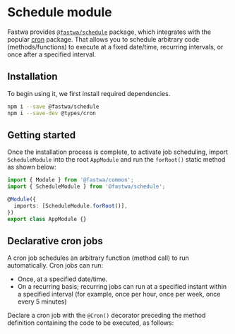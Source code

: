 # Schedule module
Fastwa provides [`@fastwa/schedule`](https://github.com/fastwa/fastwa/tree/main/packages/schedule) package, which integrates with the popular [cron](https://github.com/kelektiv/node-cron) package. That allows you to schedule arbitrary code (methods/functions) to execute at a fixed date/time, recurring intervals, or once after a specified interval.

## Installation
To begin using it, we first install required dependencies.

```bash
npm i --save @fastwa/schedule
npm i --save-dev @types/cron
```

## Getting started
Once the installation process is complete, to activate job scheduling, import `ScheduleModule` into the root `AppModule` and run the `forRoot()` static method as shown below:

```ts {2,5}
import { Module } from '@fastwa/common';
import { ScheduleModule } from '@fastwa/schedule';

@Module({
  imports: [ScheduleModule.forRoot()],
})
export class AppModule {}
```

## Declarative cron jobs
A cron job schedules an arbitrary function (method call) to run automatically. Cron jobs can run:

* Once, at a specified date/time.
* On a recurring basis; recurring jobs can run at a specified instant within a specified interval (for example, once per hour, once per week, once every 5 minutes)

Declare a cron job with the `@Cron()` decorator preceding the method definition containing the code to be executed, as follows:

